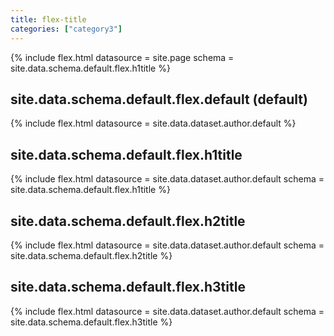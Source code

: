 ```yaml
---
title: flex-title
categories: ["category3"]
---
```

<!-- v1.2.121 pages/includes/flex-title.md-->

{% include flex.html datasource = site.page
                     schema = site.data.schema.default.flex.h1title %}

## site.data.schema.default.flex.default (default)

{% include flex.html datasource = site.data.dataset.author.default %}

## site.data.schema.default.flex.h1title

{% include flex.html datasource = site.data.dataset.author.default
                       schema = site.data.schema.default.flex.h1title %}

## site.data.schema.default.flex.h2title

{% include flex.html datasource = site.data.dataset.author.default
                     schema = site.data.schema.default.flex.h2title %}

## site.data.schema.default.flex.h3title

{% include flex.html datasource = site.data.dataset.author.default
                       schema = site.data.schema.default.flex.h3title %}
